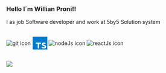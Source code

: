 ### Hello I´m Willian Proni!!

I as job Software developer and work at 5by5 Solution system

<div  style="display: inline_block"><br>
  <img align="center" alt="git icon" height="35" width="40" src="https://cdn.jsdelivr.net/gh/devicons/devicon/icons/git/git-original.svg">
  <img align="center" alt="typescript icon" height="35" width="40" src="https://raw.githubusercontent.com/devicons/devicon/master/icons/typescript/typescript-plain.svg">
  <img align="center" alt="nodeJs icon" height="35" width="40" src="https://cdn.jsdelivr.net/gh/devicons/devicon/icons/nodejs/nodejs-original.svg">
  <img align="center" alt="reactJs icon" height="35" width="40" src="https://cdn.jsdelivr.net/gh/devicons/devicon/icons/react/react-original.svg">
<div> 
  
 ##
  

  <a href="https://www.linkedin.com/in/willian-proni-5257ab1a4/" target="_blank"><img src="https://img.shields.io/badge/-LinkedIn-%230077B5?style=for-the-badge&logo=linkedin&logoColor=white" target="_blank"></a> 
</div>
 
